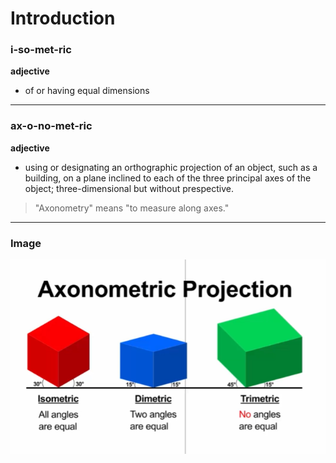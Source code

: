 # Introduction
### i-so-met-ric
**adjective**
- of or having equal dimensions
---

### ax-o-no-met-ric
**adjective**
- using or designating an orthographic projection of an object, such as a building, on a plane inclined to each of the three principal axes of the object; three-dimensional but without prespective.

> "Axonometry" means "to measure along axes."
---

### Image
![Axonometric Projection](img/axonometry.PNG)